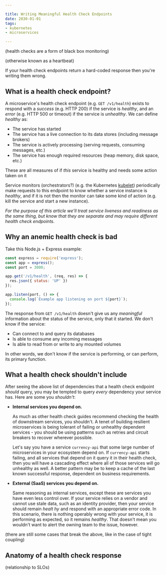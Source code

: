 ```yaml
---

title: Writing Meaningful Health Check Endpoints
date: 2030-01-01
tags:
- kubernetes
- microservices

---
```


(health checks are a form of black box monitoring)

(otherwise known as a heartbeat)

If your health check endpoints return a hard-coded response then you're writing them wrong.

## What is a health check endpoint?

A microservice's health check endpoint (e.g. `GET /v1/health`) exists to respond with a _success_ (e.g. HTTP 200) if the service is _healthy_, and an _error_ (e.g. HTTP 500 or timeout) if the service is _unhealthy_. We can define _healthy_ as:

- The service has started
- The service has a live connection to its data stores (including message brokers)
- The service is actively processing (serving requests, consuming messages, etc.)
- The service has enough required resources (heap memory, disk space, etc.)

These are all measures of if _this_ service is healthy and needs some action taken on it

Service monitors (orchestrators?) (e.g. the Kubernetes [kubelet](https://kubernetes.io/docs/reference/command-line-tools-reference/kubelet/)) periodically make requests to this endpoint to know whether a service instance is _healthy_, and if it is not then the monitor can take some kind of action (e.g. kill the service and start a new instance).

_For the purpose of this article we'll treat service liveness and readiness as the same thing, but know that they are separate and may require different health check endpoints._

## Why an anemic health check is bad

Take this Node.js + Express example:

```javascript
const express = require('express');
const app = express();
const port = 3000;

app.get('/v1/health', (req, res) => {
  res.json({ status: 'UP' })
});

app.listen(port, () => {
  console.log(`Example app listening on port ${port}`);
});
```

The response from `GET /v1/health` doesn't give us any _meaningful_ information about the status of the service, only that it started. We don't know if the service:

- Can connect to and query its databases
- Is able to consume any incoming messages
- Is able to read from or write to any mounted volumes

In other words, we don't know if the service is performing, or can perform, its primary function.

## What a health check shouldn't include

After seeing the above list of dependencies that a health check endpoint _should_ query, you may be tempted to query _every_ dependency your service has. Here are some you _shouldn't_:

- **Internal services you depend on.**

  As much as other health check guides recommend checking the health of downstream services, you shouldn't. A tenet of building resilient microservices is being tolerant of failing or unhealthy dependent services - you should be using patterns such as retries and circuit breakers to recover wherever possible.

  Let's say you have a service `currency-api` that some large number of microservices in your ecosystem depend on. If `currency-api` starts failing, and all services that depend on it query it in their health check, then you will have a cascading effect where all of those services will go unhealthy as well. A better pattern may be to keep a cache of the last known successful response, dependent on business requirements.

- **External (SaaS) services you depend on.**

  Same reasoning as internal services, except these are services you have even less control over. If your service relies on a vendor and cannot use stale data, such as an identity provider, then your service should remain _healt hy_ and respond with an appropriate error code. In this scenario, there is nothing operably wrong with your service, it is performing as expected, so it remains _healthy_. That doesn't mean you wouldn't want to alert the owning team to the issue, however.

(there are still some cases that break the above, like in the case of tight coupling)

## Anatomy of a health check response

(relationship to SLOs)
